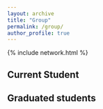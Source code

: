 ```yaml
---
layout: archive
title: "Group"
permalink: /group/
author_profile: true
---
```




{% include network.html %}

## Current Student
## Graduated students
